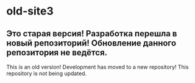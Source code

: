 # old-site3
Это старая версия!
Разработка перешла в новый репозиторий!
Обновление данного репозитория не ведётся.
-------------------------------------------------
This is an old version!
Development has moved to a new repository!
This repository is not being updated.
